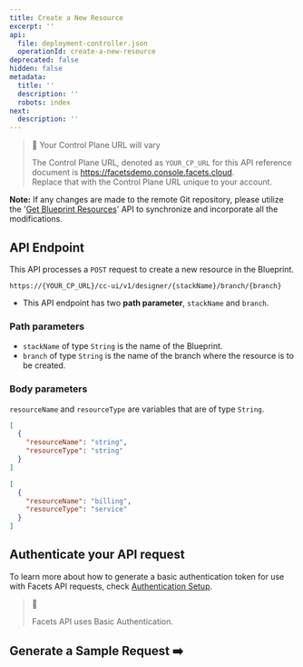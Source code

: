 ```yaml
---
title: Create a New Resource
excerpt: ''
api:
  file: deployment-controller.json
  operationId: create-a-new-resource
deprecated: false
hidden: false
metadata:
  title: ''
  description: ''
  robots: index
next:
  description: ''
---
```

> 🚧 Your Control Plane URL will vary
> 
> The Control Plane URL, denoted as <code>YOUR_CP_URL</code> for this API reference document is <https://facetsdemo.console.facets.cloud>.  
> Replace that with the Control Plane URL unique to your account.

**Note:** If any changes are made to the remote Git repository, please utilize the '[Get Blueprint Resources](https://readme.facets.cloud/reference/get-blueprint-resources)' API to synchronize and incorporate all the modifications.

## API Endpoint

This API processes a `POST` request to create a new resource in the Blueprint.

```text Hover on the Text and Click the Notepad icon to Copy
https://{YOUR_CP_URL}/cc-ui/v1/designer/{stackName}/branch/{branch}
```

- This API endpoint has two **path parameter**, `stackName` and `branch`.

### **Path parameters**

- `stackName` of type `String` is the name of the Blueprint.
- `branch` of type `String` is the name of the branch where the resource is to be created.

### **Body parameters**

`resourceName` and `resourceType` are variables that are of type `String`.

```json resource
[
  {
    "resourceName": "string",
    "resourceType": "string"
  }
]
```
```json Example
[
  {
    "resourceName": "billing",
    "resourceType": "service"
  }
]
```

## **Authenticate your API request**

To learn more about how to generate a basic authentication token for use with Facets API requests, check [Authentication Setup](ref:authentication-setup).

> 📘 
> 
> Facets API uses Basic Authentication.

## Generate a Sample Request ➡️